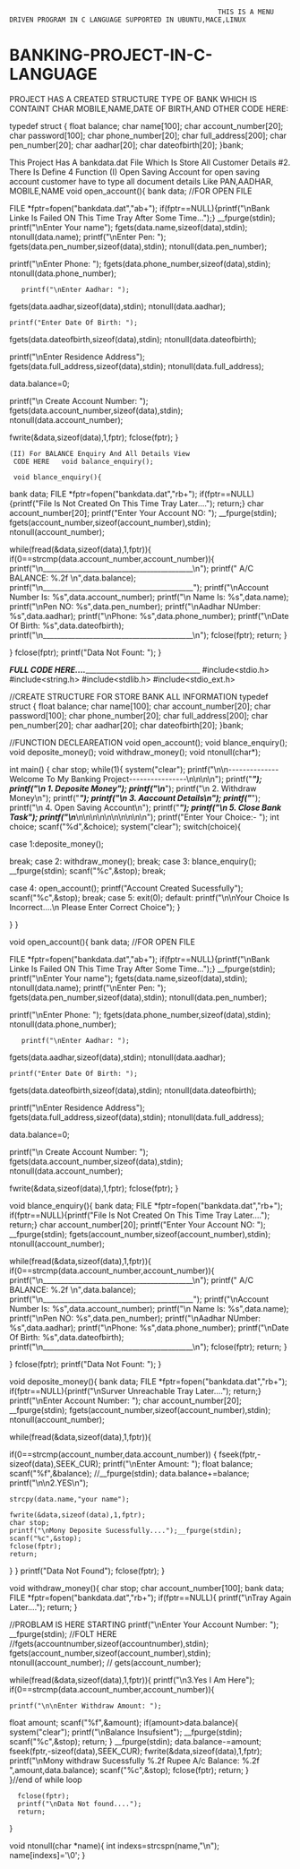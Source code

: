                                                         THIS IS A MENU DRIVEN PROGRAM IN C LANGUAGE SUPPORTED IN UBUNTU,MACE,LINUX



# BANKING-PROJECT-IN-C-LANGUAGE
PROJECT HAS A CREATED STRUCTURE TYPE OF BANK WHICH IS CONTAINT CHAR MOBILE,NAME,DATE OF BIRTH,AND OTHER
                                            CODE HERE:

 typedef struct {
float balance;
char name[100];
char account_number[20];
char password[100];
char phone_number[20];
char full_address[200];
char pen_number[20];
char aadhar[20];
char dateofbirth[20];
}bank;


                                            
This Project Has A bankdata.dat File Which Is Store All Customer Details
#2. There Is Define 4 Function 
    (I) Open Saving Account
     for open saving account customer have to type all document details Like PAN,AADHAR, MOBILE,NAME
     void open_account(){
bank data;
//FOR OPEN FILE

FILE *fptr=fopen("bankdata.dat","ab+");
if(fptr==NULL){printf("\nBank Linke Is Failed ON This Time Tray After Some Time...");}
__fpurge(stdin);
printf("\nEnter Your name");
fgets(data.name,sizeof(data),stdin);
       ntonull(data.name);
       printf("\nEnter Pen: ");
fgets(data.pen_number,sizeof(data),stdin);
       ntonull(data.pen_number);

printf("\nEnter Phone: ");
fgets(data.phone_number,sizeof(data),stdin);
       ntonull(data.phone_number);

       printf("\nEnter Aadhar: ");
fgets(data.aadhar,sizeof(data),stdin);
       ntonull(data.aadhar);

    printf("Enter Date Of Birth: ");
fgets(data.dateofbirth,sizeof(data),stdin);
       ntonull(data.dateofbirth);

printf("\nEnter Residence Address");
fgets(data.full_address,sizeof(data),stdin);
       ntonull(data.full_address);

data.balance=0;

printf("\n Create Account Number: ");
fgets(data.account_number,sizeof(data),stdin);
       ntonull(data.account_number);
       
fwrite(&data,sizeof(data),1,fptr);
fclose(fptr);
}

    (II) For BALANCE Enquiry And All Details View
     CODE HERE   void balance_enquiry();

     void blance_enquiry(){
bank data;
FILE *fptr=fopen("bankdata.dat","rb+");
if(fptr==NULL){printf("File Is Not Created On This Time Tray Later...."); return;}
char account_number[20];
printf("Enter Your Account NO: ");
__fpurge(stdin);
fgets(account_number,sizeof(account_number),stdin);
       ntonull(account_number);

while(fread(&data,sizeof(data),1,fptr)){
  if(0==strcmp(data.account_number,account_number)){
    printf("\n__________________________________________\n");
      printf("        A/C BALANCE: %.2f       \n",data.balance);
      printf("\n__________________________________________");
      printf("\nAccount Number Is: %s",data.account_number);
      printf("\n Name Is: %s",data.name);
      printf("\nPen NO: %s",data.pen_number);
      printf("\nAadhar NUmber: %s",data.aadhar);
      printf("\nPhone: %s",data.phone_number);
      printf("\nDate Of Birth: %s",data.dateofbirth);
      printf("\n__________________________________________\n");
      fclose(fptr);
       return;
  }
  
}
fclose(fptr);
printf("Data Not Fount: ");
}




_____________________________________________________FULL CODE HERE...._____________________________________________________________________________________
#include<stdio.h>
#include<string.h>
#include<stdlib.h>
#include<stdio_ext.h>

//CREATE STRUCTURE FOR STORE BANK ALL INFORMATION
typedef struct {
float balance;
char name[100];
char account_number[20];
char password[100];
char phone_number[20];
char full_address[200];
char pen_number[20];
char aadhar[20];
char dateofbirth[20];
}bank;

//FUNCTION DECLEAREATION
void open_account();
void blance_enquiry();
void deposite_money();
void withdraw_money();
void ntonull(char*);

int main()
{
  char stop;
  while(1){
 system("clear");
 printf("\n\n--------------Welcome To My Banking Project----------------\n\n\n\n");
 printf("_______________________________________________");
 printf("\n            1. Deposite Money");
 printf("\n_______________________________________________");
 printf("\n            2. Withdraw Money\n");
 printf("_______________________________________________");
 printf("\n            3. Aaccount Details\n");
 printf("_______________________________________________");
 printf("\n            4. Open Saving Account\n");
 printf("_______________________________________________");
 printf("\n            5. Close Bank Task");
 printf("\n_______________________________________________\n\n\n\n\n\n\n\n\n\n");
 printf("Enter Your Choice:- ");
 int choice;
 scanf("%d",&choice);
 system("clear");
 switch(choice){

  case 1:deposite_money(); 
  
   break;
  case 2: withdraw_money(); break;
  case 3: blance_enquiry(); __fpurge(stdin); scanf("%c",&stop); break;

  case 4: open_account(); printf("Account Created Sucessfully"); scanf("%c",&stop); break;
  case 5: exit(0);
  default: printf("\n\nYour Choice Is Incorrect....\n Please Enter Correct Choice");
 }

  }
}


void open_account(){
bank data;
//FOR OPEN FILE

FILE *fptr=fopen("bankdata.dat","ab+");
if(fptr==NULL){printf("\nBank Linke Is Failed ON This Time Tray After Some Time...");}
__fpurge(stdin);
printf("\nEnter Your name");
fgets(data.name,sizeof(data),stdin);
       ntonull(data.name);
       printf("\nEnter Pen: ");
fgets(data.pen_number,sizeof(data),stdin);
       ntonull(data.pen_number);

printf("\nEnter Phone: ");
fgets(data.phone_number,sizeof(data),stdin);
       ntonull(data.phone_number);

       printf("\nEnter Aadhar: ");
fgets(data.aadhar,sizeof(data),stdin);
       ntonull(data.aadhar);

    printf("Enter Date Of Birth: ");
fgets(data.dateofbirth,sizeof(data),stdin);
       ntonull(data.dateofbirth);

printf("\nEnter Residence Address");
fgets(data.full_address,sizeof(data),stdin);
       ntonull(data.full_address);

data.balance=0;

printf("\n Create Account Number: ");
fgets(data.account_number,sizeof(data),stdin);
       ntonull(data.account_number);
       
fwrite(&data,sizeof(data),1,fptr);
fclose(fptr);
}

void blance_enquiry(){
bank data;
FILE *fptr=fopen("bankdata.dat","rb+");
if(fptr==NULL){printf("File Is Not Created On This Time Tray Later...."); return;}
char account_number[20];
printf("Enter Your Account NO: ");
__fpurge(stdin);
fgets(account_number,sizeof(account_number),stdin);
       ntonull(account_number);

while(fread(&data,sizeof(data),1,fptr)){
  if(0==strcmp(data.account_number,account_number)){
    printf("\n__________________________________________\n");
      printf("        A/C BALANCE: %.2f       \n",data.balance);
      printf("\n__________________________________________");
      printf("\nAccount Number Is: %s",data.account_number);
      printf("\n Name Is: %s",data.name);
      printf("\nPen NO: %s",data.pen_number);
      printf("\nAadhar NUmber: %s",data.aadhar);
      printf("\nPhone: %s",data.phone_number);
      printf("\nDate Of Birth: %s",data.dateofbirth);
      printf("\n__________________________________________\n");
      fclose(fptr);
       return;
  }
  
}
fclose(fptr);
printf("Data Not Fount: ");
}


void deposite_money(){
  bank data;
FILE *fptr=fopen("bankdata.dat","rb+");
if(fptr==NULL){printf("\nSurver Unreachable Tray Later...."); return;}
printf("\nEnter Account Number: ");
char account_number[20];
__fpurge(stdin);
fgets(account_number,sizeof(account_number),stdin);
ntonull(account_number);

while(fread(&data,sizeof(data),1,fptr)){

  if(0==strcmp(account_number,data.account_number))
  {
    fseek(fptr,-sizeof(data),SEEK_CUR);
    printf("\nEnter Amount: ");
    float balance;
    scanf("%f",&balance);
    //__fpurge(stdin);
    data.balance+=balance; printf("\n\n2.YES\n");
  
    strcpy(data.name,"your name");

    fwrite(&data,sizeof(data),1,fptr);
    char stop;
    printf("\nMony Deposite Sucessfully....");__fpurge(stdin); scanf("%c",&stop);
    fclose(fptr);
    return;
  }
}
printf("Data Not Found");
fclose(fptr);
}



void withdraw_money(){
char stop;
char account_number[100];
bank data;
FILE *fptr=fopen("bankdata.dat","rb+");
if(fptr==NULL){ printf("\nTray Again Later...."); return; }

//PROBLAM IS HERE STARTING
printf("\nEnter Your Account Number: ");
  __fpurge(stdin);
  //FOLT HERE
  //fgets(accountnumber,sizeof(accountnumber),stdin);
  fgets(account_number,sizeof(account_number),stdin);
  ntonull(account_number);
 // gets(account_number);

while(fread(&data,sizeof(data),1,fptr)){
  printf("\n3.Yes I Am Here");
  if(0==strcmp(data.account_number,account_number)){
              
    printf("\n\nEnter Withdraw Amount: ");
  float amount;
  scanf("%f",&amount);
                if(amount>data.balance){ system("clear"); printf("\nBalance Insufsient"); __fpurge(stdin); scanf("%c",&stop); return; }
  __fpurge(stdin);
data.balance-=amount;
  fseek(fptr,-sizeof(data),SEEK_CUR);
  fwrite(&data,sizeof(data),1,fptr);
  printf("\nMony withdraw Sucessfully %.2f Rupee A/c Balance: %.2f ",amount,data.balance);
  scanf("%c",&stop);
  fclose(fptr);
  return;
  }      
}//end of while loop

      fclose(fptr);
      printf("\nData Not found....");
      return;

}

void ntonull(char *name){
  int indexs=strcspn(name,"\n");
name[indexs]='\0';
}
